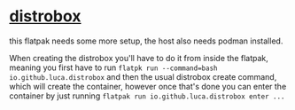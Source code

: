 # [distrobox](https://github.com/89luca89/distrobox)

this flatpak needs some more setup, the host also needs podman installed.

When creating the distrobox you'll have to do it from inside the flatpak, meaning you first have to run `flatpk run --command=bash io.github.luca.distrobox` and then the usual distrobox create command, which will create the container, however once that's done you can enter the container by just running `flatpak run io.github.luca.distrobox enter ...`

